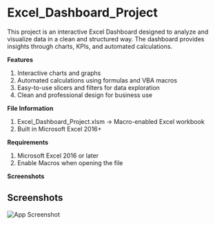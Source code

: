 # Excel_Dashboard_Project
This project is an interactive Excel Dashboard designed to analyze and visualize data in a clean and structured way. The dashboard provides insights through charts, KPIs, and automated calculations.

**Features**
1) Interactive charts and graphs
2) Automated calculations using formulas and VBA macros
3) Easy-to-use slicers and filters for data exploration
4) Clean and professional design for business use

**File Information**
1) Excel_Dashboard_Project.xlsm → Macro-enabled Excel workbook
2) Built in Microsoft Excel 2016+

**Requirements**
1) Microsoft Excel 2016 or later
2) Enable Macros when opening the file

**Screenshots**
## Screenshots

![App Screenshot](https://github.com/user-attachments/assets/1013a0df-09c4-4761-8138-4a709b1adbaa)
